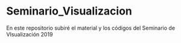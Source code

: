 # Seminario_Visualizacion
En este repositorio subiré el material y los códigos del Seminario de VIsualización 2019
